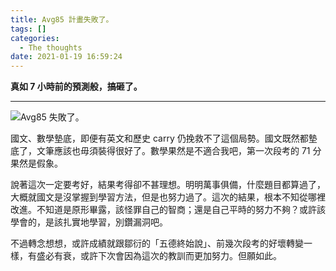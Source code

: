 ```yaml
---
title: Avg85 計畫失敗了。
tags: []
categories:
  - The thoughts
date: 2021-01-19 16:59:24
---
```


**真如 7 小時前的預測般，搞砸了。**

<!-- more -->

---

![Avg85 失敗了。](avg85-failed.jpg)

國文、數學墊底，即便有英文和歷史 carry 仍挽救不了這個局勢。國文既然都墊底了，文筆應該也毋須裝得很好了。數學果然是不適合我吧，第一次段考的 71 分果然是假象。

說著這次一定要考好，結果考得卻不甚理想。明明萬事俱備，什麼題目都算過了，大概就國文是沒掌握到學習方法，但是也努力過了。這次的結果，根本不知從哪裡改進。不知道是原形畢露，該怪罪自己的智商；還是自己平時的努力不夠？或許該學會的，是該扎實地學習，別鑽漏洞吧。

不過轉念想想，或許成績就跟鄒衍的「五德終始說」、前幾次段考的好壞轉變一樣，有盛必有衰，或許下次會因為這次的教訓而更加努力。但願如此。
